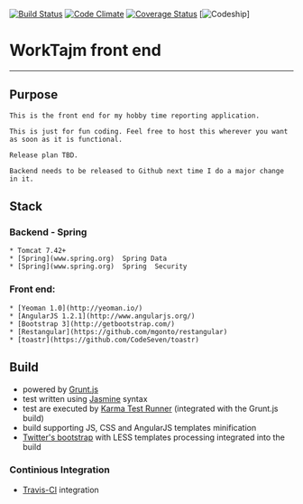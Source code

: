 [![Build Status](https://travis-ci.org/hirro/yo-worktajm.png?branch=master)](https://travis-ci.org/hirro/yo-worktajm)
[![Code Climate](https://codeclimate.com/github/hirro/yo-worktajm.png)](https://codeclimate.com/github/hirro/yo-worktajm)
[![Coverage Status](https://coveralls.io/repos/hirro/yo-worktajm/badge.png)](https://coveralls.io/r/hirro/yo-worktajm)
[![Codeship](https://www.codeship.io/projects/295e56d0-3115-0131-77a2-4ab24c68f59c/status)]

# WorkTajm front end

***

## Purpose
	This is the front end for my hobby time reporting application.

	This is just for fun coding. Feel free to host this wherever you want as soon as it is functional. 

	Release plan TBD.

	Backend needs to be released to Github next time I do a major change in it.

## Stack
	
### Backend - Spring 
	* Tomcat 7.42+
	* [Spring](www.spring.org)  Spring Data
	* [Spring](www.spring.org)  Spring  Security

### Front end:
	* [Yeoman 1.0](http://yeoman.io/)
	* [AngularJS 1.2.1](http://www.angularjs.org/) 
	* [Bootstrap 3](http://getbootstrap.com/)
	* [Restangular](https://github.com/mgonto/restangular)
	* [toastr](https://github.com/CodeSeven/toastr)


## Build

* powered by [Grunt.js](http://gruntjs.com/)
* test written using [Jasmine](http://pivotal.github.com/jasmine/) syntax
* test are executed by [Karma Test Runner](http://karma-runner.github.io/0.8/index.html) (integrated with the Grunt.js build)
* build supporting JS, CSS and AngularJS templates minification
* [Twitter's bootstrap](http://twitter.github.com/bootstrap/) with LESS templates processing integrated into the build

### Continious Integration

* [Travis-CI](https://travis-ci.org/) integration
